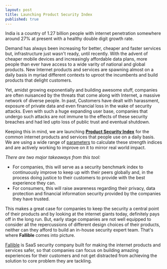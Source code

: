 ```yaml
---
layout: post
title: Launching Product Security Index
published: true
---
```

 
India is a country of 1.27 billion people with internet penetration somewhere around 27% at present with a healthy double digit growth rate.

Demand has always been increasing for better, cheaper and faster services but, infrastructure just wasn't ready, until recently. With the advent of cheaper mobile devices and increasingly affordable data plans, more people than ever have access to a wide varity of national and global products. New Internet products and services are spawning almost on a daily basis in myriad different contexts to uproot the incumbents and build products that delight customers.

Yet, amidst growing exponentially and building awesome stuff, companies are often nuisanced by the threats that come along with Internet, a massive network of diverse people. In past, Customers have dealt with harassment, exposure of private data and even financial loss in the wake of security attacks. Even with such a huge expanding user base, companies that undergo such attacks are not immune to the effects of these security breaches and had led upto loss of public trust and eventual shutdown.

Keeping this in mind, we are launching [**Product Security Index**](https://fallible.co/PSI/) for the common internet products and services that people use on a daily basis. We are using a wide range of [parameters](https://fallible.co/blog/2016/01/30/indian-startups-security-report-scoring-paramters/) to calculate these strength indices and are actively working to improve on it to mirror real world impact.

_There are two major takeaways from this tool:_
- For companies, this will serve as a security benchmark index to continuously improve to keep up with their peers globally and, in the process doing justice to their customers to provide with the best experience they can.
- For consumers, this will raise awareness regarding their privacy, data protection and financial information security provided by the companies they have trusted.

This makes a great case for companies to keep the security a central point of their products and by looking at the internet giants today, definitely pays off in the long run. But, early stage companies are not well equipped to consider all the repercussions of different design choices of their products, neither can they afford to build an in-house security expert team.
That's where **Fallible** comes into picture.

[Fallible](https://fallible.co/) is SaaS security company built for making the internet products and services safer, so that companies can focus on building amazing experiences for their customers and not get distracted from achieving the solution to core problem they are tackling.
